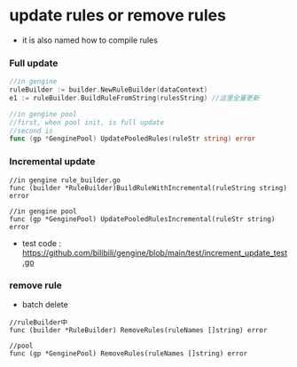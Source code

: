 # update rules or remove rules
- it is also named how to compile rules
 

### Full update

```go
//in gengine
ruleBuilder := builder.NewRuleBuilder(dataContext)
e1 := ruleBuilder.BuildRuleFromString(rulesString) //这里全量更新

//in gengine pool
//first, when pool init, is full update
//second is
func (gp *GenginePool) UpdatePooledRules(ruleStr string) error

```

### Incremental update

``` 
//in gengine rule_builder.go
func (builder *RuleBuilder)BuildRuleWithIncremental(ruleString string) error

//in gengine pool
func (gp *GenginePool) UpdatePooledRulesIncremental(ruleStr string) error 
```

- test code : https://github.com/bilibili/gengine/blob/main/test/increment_update_test.go 


### remove rule
- batch delete

```
//ruleBuilder中
func (builder *RuleBuilder) RemoveRules(ruleNames []string) error 

//pool
func (gp *GenginePool) RemoveRules(ruleNames []string) error 

```
